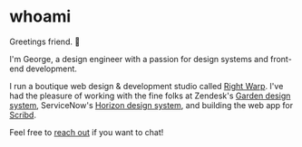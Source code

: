 # whoami

Greetings friend. 👋

I'm George, a design engineer with a passion for design systems and front-end development.

I run a boutique web design & development studio called [Right Warp](https://rightwarp.com). I've had the pleasure of working with the fine folks at Zendesk's [Garden design system](https://garden.zendesk.com/), ServiceNow's [Horizon design system](https://horizon.servicenow.com), and building the web app for [Scribd](https://www.scribd.com/).

Feel free to [reach out](https://rightwarp.com/contact) if you want to chat!
